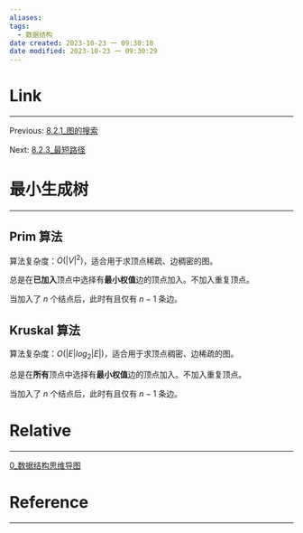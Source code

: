 ```yaml
---
aliases:
tags:
  - 数据结构
date created: 2023-10-23 一 09:30:10
date modified: 2023-10-23 一 09:30:29
---
```


# Link

---

Previous: [8.2.1\_图的搜索](8.2.1_图的搜索.md)

Next: [8.2.3\_最短路径](8.2.3_最短路径.md)

# 最小生成树

---

## Prim 算法

算法复杂度：$O(|V|^2)$，适合用于求顶点稀疏、边稠密的图。

总是在**已加入**顶点中选择有**最小权值**边的顶点加入。不加入重复顶点。

当加入了 $n$ 个结点后，此时有且仅有 $n-1$ 条边。

## Kruskal 算法

算法复杂度：$O(|E|log_2|E|)$，适合用于求顶点稠密、边稀疏的图。

总是在**所有**顶点中选择有**最小权值**边的顶点加入。不加入重复顶点。

当加入了 $n$ 个结点后，此时有且仅有 $n-1$ 条边。

# Relative

---

[0\_数据结构思维导图](0_数据结构思维导图.md)

# Reference

---
